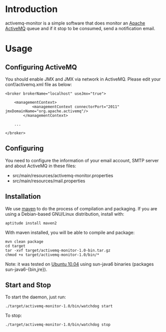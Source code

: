 Introduction
============

activemq-monitor is a simple software that does monitor an [Apache ActiveMQ](http://activemq.apache.org/) queue and if it stop to be consumed, send a notification email.


Usage
=====

Configuring ActiveMQ
--------------------

You should enable JMX and JMX via network in ActiveMQ. Please edit your conf/activemq.xml file as below:

	<broker brokerName="localhost" useJmx="true">

	    <managementContext>
                <managementContext connectorPort="2011" jmxDomainName="org.apache.activemq"/>
            </managementContext>

	    ... 

	</broker>


Configuring
-----------

You need to configure the information of your email account, SMTP server and about ActiveMQ in these files:
- src/main/resources/activemq-monitor.properties
- src/main/resources/mail.properties


Installation
------------

We use [maven](http://maven.apache.org/) to do the process of compilation and packaging. If you are using a Debian-based GNU/Linux distribution, install with:

    aptitude install maven2

With maven installed, you will be able to compile and package:

	mvn clean package
	cd target
	tar -xvf target/activemq-monitor-1.0-bin.tar.gz
	chmod +x target/activemq-monitor-1.0/bin/*

Note: it was tested on [Ubuntu 10.04]() using sun-java6 binaries (packages sun-java6-{bin,jre}).


Start and Stop
--------------

To start the daemon, just run:

	./target/activemq-monitor-1.0/bin/watchdog start

To stop:

	./target/activemq-monitor-1.0/bin/watchdog stop
